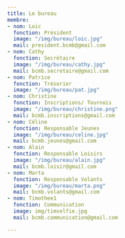 ```yaml
---
title: Le bureau
membre:
- nom: Loic
  fonction: Président
  image: "/img/bureau/loic.jpg"
  mail: president.bcmb@gmail.com
- nom: Cathy
  fonction: Secrétaire
  image: "/img/bureau/cathy.jpg"
  mail: bcmb.secretaire@gmail.com
- nom: Patrice
  fonction: Trésorier
  image: "/img/bureau/pat.jpg"
- nom: Christine
  fonction: Inscriptions/ Tournois
  image: "/img/bureau/christine.png"
  mail: bcmb.inscriptions@gmail.com
- nom: Céline
  fonction: Responsable Jeunes
  image: "/img/bureau/celine.jpg"
  mail: bcmb.jeunes@gmail.com
- nom: Alain
  fonction: Responsable Loisirs
  image: "/img/bureau/alain.jpg"
  mail: bcmb.loisir@gmail.com
- nom: Marta
  fonction: Responsable Volants
  image: "/img/bureau/marta.png"
  mail: bcmb.volants@gmail.com
- nom: Timothee1
  fonction: Communication
  image: img/timselfie.jpg
  mail: bcmb.communication@gmail.com

---
```


